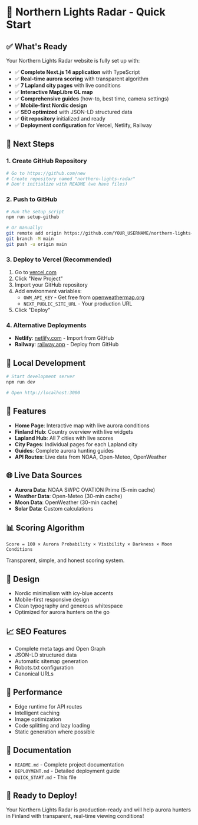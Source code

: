 # 🚀 Northern Lights Radar - Quick Start

## ✅ What's Ready

Your Northern Lights Radar website is fully set up with:

- ✅ **Complete Next.js 14 application** with TypeScript
- ✅ **Real-time aurora scoring** with transparent algorithm
- ✅ **7 Lapland city pages** with live conditions
- ✅ **Interactive MapLibre GL map**
- ✅ **Comprehensive guides** (how-to, best time, camera settings)
- ✅ **Mobile-first Nordic design**
- ✅ **SEO optimized** with JSON-LD structured data
- ✅ **Git repository** initialized and ready
- ✅ **Deployment configuration** for Vercel, Netlify, Railway

## 🎯 Next Steps

### 1. Create GitHub Repository
```bash
# Go to https://github.com/new
# Create repository named "northern-lights-radar"
# Don't initialize with README (we have files)
```

### 2. Push to GitHub
```bash
# Run the setup script
npm run setup-github

# Or manually:
git remote add origin https://github.com/YOUR_USERNAME/northern-lights-radar.git
git branch -M main
git push -u origin main
```

### 3. Deploy to Vercel (Recommended)
1. Go to [vercel.com](https://vercel.com)
2. Click "New Project"
3. Import your GitHub repository
4. Add environment variables:
   - `OWM_API_KEY` - Get free from [openweathermap.org](https://openweathermap.org/api)
   - `NEXT_PUBLIC_SITE_URL` - Your production URL
5. Click "Deploy"

### 4. Alternative Deployments
- **Netlify**: [netlify.com](https://netlify.com) - Import from GitHub
- **Railway**: [railway.app](https://railway.app) - Deploy from GitHub

## 🔧 Local Development

```bash
# Start development server
npm run dev

# Open http://localhost:3000
```

## 📱 Features

- **Home Page**: Interactive map with live aurora conditions
- **Finland Hub**: Country overview with live widgets
- **Lapland Hub**: All 7 cities with live scores
- **City Pages**: Individual pages for each Lapland city
- **Guides**: Complete aurora hunting guides
- **API Routes**: Live data from NOAA, Open-Meteo, OpenWeather

## 🌐 Live Data Sources

- **Aurora Data**: NOAA SWPC OVATION Prime (5-min cache)
- **Weather Data**: Open-Meteo (30-min cache)
- **Moon Data**: OpenWeather (30-min cache)
- **Solar Data**: Custom calculations

## 📊 Scoring Algorithm

```
Score = 100 × Aurora Probability × Visibility × Darkness × Moon Conditions
```

Transparent, simple, and honest scoring system.

## 🎨 Design

- Nordic minimalism with icy-blue accents
- Mobile-first responsive design
- Clean typography and generous whitespace
- Optimized for aurora hunters on the go

## 📈 SEO Features

- Complete meta tags and Open Graph
- JSON-LD structured data
- Automatic sitemap generation
- Robots.txt configuration
- Canonical URLs

## 🚀 Performance

- Edge runtime for API routes
- Intelligent caching
- Image optimization
- Code splitting and lazy loading
- Static generation where possible

## 📖 Documentation

- `README.md` - Complete project documentation
- `DEPLOYMENT.md` - Detailed deployment guide
- `QUICK_START.md` - This file

## 🎉 Ready to Deploy!

Your Northern Lights Radar is production-ready and will help aurora hunters in Finland with transparent, real-time viewing conditions!
